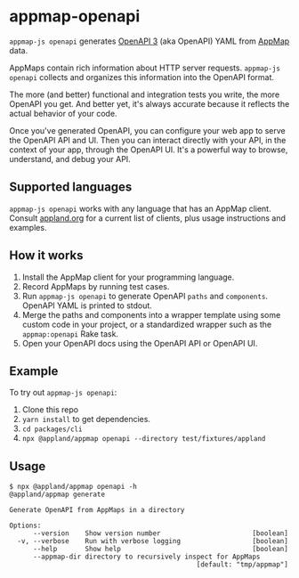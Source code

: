 # appmap-openapi

`appmap-js openapi` generates [OpenAPI 3](https://openapi.io/specification/)
(aka OpenAPI) YAML from [AppMap](https://appland.org/) data.

AppMaps contain rich information about HTTP server requests. `appmap-js openapi`
collects and organizes this information into the OpenAPI format.

The more (and better) functional and integration tests you write, the more
OpenAPI you get. And better yet, it's always accurate because it reflects the
actual behavior of your code.

Once you've generated OpenAPI, you can configure your web app to serve the
OpenAPI API and UI. Then you can interact directly with your API, in the context
of your app, through the OpenAPI UI. It's a powerful way to browse, understand,
and debug your API.

## Supported languages

`appmap-js openapi` works with any language that has an AppMap client. Consult
[appland.org](https://appland.org/) for a current list of clients, plus usage
instructions and examples.

## How it works

1. Install the AppMap client for your programming language.
2. Record AppMaps by running test cases.
3. Run `appmap-js openapi` to generate OpenAPI `paths` and `components`. OpenAPI
   YAML is printed to stdout.
4. Merge the paths and components into a wrapper template using some custom code
   in your project, or a standardized wrapper such as the `appmap:openapi` Rake
   task.
5. Open your OpenAPI docs using the OpenAPI API or OpenAPI UI.

## Example

To try out `appmap-js openapi`:

1. Clone this repo
2. `yarn install` to get dependencies.
3. `cd packages/cli`
4. `npx @appland/appmap openapi --directory test/fixtures/appland`

## Usage

```sh-session
$ npx @appland/appmap openapi -h
@appland/appmap generate

Generate OpenAPI from AppMaps in a directory

Options:
      --version    Show version number                       [boolean]
  -v, --verbose    Run with verbose logging                  [boolean]
      --help       Show help                                 [boolean]
      --appmap-dir directory to recursively inspect for AppMaps
                                               [default: "tmp/appmap"]
```
